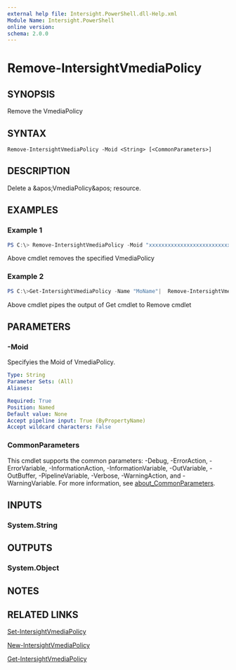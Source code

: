 ```yaml
---
external help file: Intersight.PowerShell.dll-Help.xml
Module Name: Intersight.PowerShell
online version:
schema: 2.0.0
---
```


# Remove-IntersightVmediaPolicy

## SYNOPSIS
Remove the VmediaPolicy

## SYNTAX

```
Remove-IntersightVmediaPolicy -Moid <String> [<CommonParameters>]
```

## DESCRIPTION
Delete a &amp;apos;VmediaPolicy&amp;apos; resource.

## EXAMPLES

### Example 1
```powershell
PS C:\> Remove-IntersightVmediaPolicy -Moid "xxxxxxxxxxxxxxxxxxxxxxxxxxx"
```
Above cmdlet removes the specified VmediaPolicy 

### Example 2
```powershell
PS C:\>Get-IntersightVmediaPolicy -Name "MoName"|  Remove-IntersightVmediaPolicy
```
Above cmdlet pipes the output of Get cmdlet to Remove cmdlet

## PARAMETERS

### -Moid
Specifyies the Moid of VmediaPolicy.

```yaml
Type: String
Parameter Sets: (All)
Aliases:

Required: True
Position: Named
Default value: None
Accept pipeline input: True (ByPropertyName)
Accept wildcard characters: False
```

### CommonParameters
This cmdlet supports the common parameters: -Debug, -ErrorAction, -ErrorVariable, -InformationAction, -InformationVariable, -OutVariable, -OutBuffer, -PipelineVariable, -Verbose, -WarningAction, and -WarningVariable. For more information, see [about_CommonParameters](http://go.microsoft.com/fwlink/?LinkID=113216).

## INPUTS

### System.String

## OUTPUTS

### System.Object
## NOTES

## RELATED LINKS

[Set-IntersightVmediaPolicy](./Set-IntersightVmediaPolicy.md)

[New-IntersightVmediaPolicy](./New-IntersightVmediaPolicy.md)

[Get-IntersightVmediaPolicy](./Get-IntersightVmediaPolicy.md)

